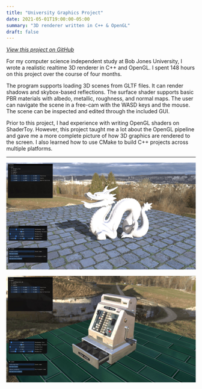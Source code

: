 ```yaml
---
title: "University Graphics Project"
date: 2021-05-01T19:00:00-05:00
summary: "3D renderer written in C++ & OpenGL"
draft: false
---
```


[_View this project on GitHub_](https://github.com/EliasWatson/Graphics-Project)

For my computer science independent study at Bob Jones University, I wrote a realistic realtime 3D renderer in C++ and OpenGL.
I spent 148 hours on this project over the course of four months.

The program supports loading 3D scenes from GLTF files.
It can render shadows and skybox-based reflections.
The surface shader supports basic PBR materials with albedo, metallic, roughness, and normal maps.
The user can navigate the scene in a free-cam with the WASD keys and the mouse.
The scene can be inspected and edited through the included GUI.

Prior to this project, I had experience with writing OpenGL shaders on ShaderToy.
However, this project taught me a lot about the OpenGL pipeline and gave me a more complete picture of how 3D graphics are rendered to the screen.
I also learned how to use CMake to build C++ projects across multiple platforms.

---

![Dragon Scene Screenshot](/university_graphics_project/dragon_scene.jpg)

![Cash Register Scene Screenshot](/university_graphics_project/cash_register.jpg)

